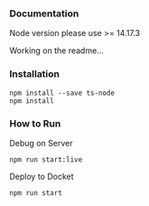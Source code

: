 ### Documentation

Node version please use >= 14.17.3 

Working on the readme...

### Installation

```
npm install --save ts-node
npm install
```

### How to Run

Debug on Server

```
npm run start:live
```

Deploy to Docket

```
npm run start
```